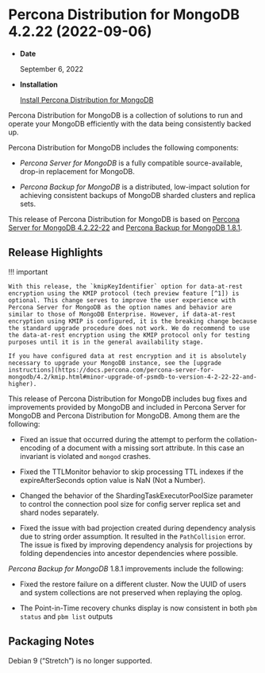 # Percona Distribution for MongoDB 4.2.22 (2022-09-06)


* **Date**

    September 6, 2022



* **Installation**

    [Install Percona Distribution for MongoDB](installation.md#install)


Percona Distribution for MongoDB is a collection of solutions to run and operate your
MongoDB efficiently with the data being consistently backed up.

Percona Distribution for MongoDB includes the following components:


* *Percona Server for MongoDB* is a fully compatible source-available, drop-in replacement
for MongoDB.


* *Percona Backup for MongoDB* is a distributed, low-impact solution for achieving
consistent backups of MongoDB sharded clusters and replica sets.

This release of Percona Distribution for MongoDB is based on [Percona Server for MongoDB 4.2.22-22](https://www.percona.com/doc/percona-server-for-mongodb/4.2/release_notes/4.2.22-22.html) and [Percona Backup for MongoDB 1.8.1](https://www.percona.com/doc/percona-backup-mongodb/release-notes/1.8.1.html).

## Release Highlights

!!! important

    With this release, the `kmipKeyIdentifier` option for data-at-rest encryption using the KMIP protocol (tech preview feature [^1]) is optional. This change serves to improve the user experience with Percona Server for MongoDB as the option names and behavior are similar to those of MongoDB Enterprise. However, if data-at-rest encryption using KMIP is configured, it is the breaking change because the standard upgrade procedure does not work. We do recommend to use the data-at-rest encryption using the KMIP protocol only for testing purposes until it is in the general availability stage.

    If you have configured data at rest encryption and it is absolutely necessary to upgrade your MongoDB instance, see the [upgrade instructions](https://docs.percona.com/percona-server-for-mongodb/4.2/kmip.html#minor-upgrade-of-psmdb-to-version-4-2-22-22-and-higher).

This release of Percona Distribution for MongoDB includes bug fixes and improvements provided by MongoDB and included in Percona Server for MongoDB and Percona Distribution for MongoDB. Among them are the following:

* Fixed an issue that occurred during the attempt to perform the collation-encoding of a document with a missing sort attribute. In this case an invariant is violated and `mongod` crashes.

* Fixed the TTLMonitor behavior to skip processing TTL indexes if the expireAfterSeconds option value is NaN (Not a Number).

* Changed the behavior of the ShardingTaskExecutorPoolSize parameter to control the connection pool size for config server replica set and shard nodes separately.

* Fixed the issue with bad projection created during dependency analysis due to string order assumption. It resulted in the `PathCollision` error. The issue is fixed by improving dependency analysis for projections by folding dependencies into ancestor dependencies where possible.

*Percona Backup for MongoDB* 1.8.1 improvements include the following:

* Fixed the restore failure on a different cluster. Now the UUID of users and system collections are not preserved when replaying the oplog.

* The Point-in-Time recovery chunks display is now consistent in both `pbm status` and `pbm list` outputs

## Packaging Notes

Debian 9 (“Stretch”) is no longer supported.

[^1]: Tech Preview Features are not yet ready for enterprise use and are not included in support via SLA. They are included in this release so that users can provide feedback prior to the full release of the feature in a future GA release (or removal of the feature if it is deemed not useful). This functionality can change (APIs, CLIs, etc.) from tech preview to GA.